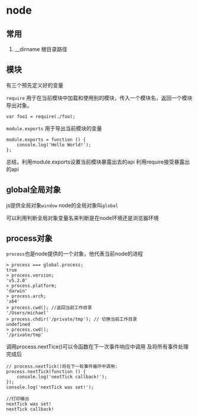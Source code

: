 # node

## 常用

1. __dirname 根目录路径

## 模块

有三个预先定义好的变量

`require`
用于在当前模块中加载和使用别的模块，传入一个模块名，返回一个模块导出对象。

    var foo1 = require(./foo);

`module.exports`
用于导出当前模块的变量

    module.exports = function () {
        console.log('Hello World!');
    };

总结，利用module.exports设置当前模块暴露出去的api 利用require接受暴露出的api

## global全局对象

js提供全局对象`window` node的全局对象叫`global`

可以利用判断全局对象变量名来判断是在node环境还是浏览器环境

## process对象

`process`也是node提供的一个对象，他代表当前node的进程

    > process === global.process;
    true
    > process.version;
    'v5.2.0'
    > process.platform;
    'darwin'
    > process.arch;
    'x64'
    > process.cwd(); //返回当前工作目录
    '/Users/michael'
    > process.chdir('/private/tmp'); // 切换当前工作目录
    undefined
    > process.cwd();
    '/private/tmp'

调用process.nextTice()可以令函数在下一次事件响应中调用 及将所有事件处理完成后

    // process.nextTick()将在下一轮事件循环中调用:
    process.nextTick(function () {
        console.log('nextTick callback!');
    });
    console.log('nextTick was set!');

    //打印输出
    nextTick was set!
    nextTick callback!
